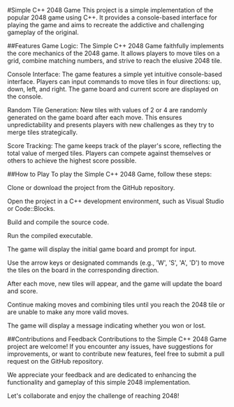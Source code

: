 #Simple C++ 2048 Game
This project is a simple implementation of the popular 2048 game using C++. It provides a console-based interface for playing the game and aims to recreate the addictive and challenging gameplay of the original.

##Features
Game Logic: The Simple C++ 2048 Game faithfully implements the core mechanics of the 2048 game. It allows players to move tiles on a grid, combine matching numbers, and strive to reach the elusive 2048 tile.

Console Interface: The game features a simple yet intuitive console-based interface. Players can input commands to move tiles in four directions: up, down, left, and right. The game board and current score are displayed on the console.

Random Tile Generation: New tiles with values of 2 or 4 are randomly generated on the game board after each move. This ensures unpredictability and presents players with new challenges as they try to merge tiles strategically.

Score Tracking: The game keeps track of the player's score, reflecting the total value of merged tiles. Players can compete against themselves or others to achieve the highest score possible.

##How to Play
To play the Simple C++ 2048 Game, follow these steps:

Clone or download the project from the GitHub repository.

Open the project in a C++ development environment, such as Visual Studio or Code::Blocks.

Build and compile the source code.

Run the compiled executable.

The game will display the initial game board and prompt for input.

Use the arrow keys or designated commands (e.g., 'W', 'S', 'A', 'D') to move the tiles on the board in the corresponding direction.

After each move, new tiles will appear, and the game will update the board and score.

Continue making moves and combining tiles until you reach the 2048 tile or are unable to make any more valid moves.

The game will display a message indicating whether you won or lost.

##Contributions and Feedback
Contributions to the Simple C++ 2048 Game project are welcome! If you encounter any issues, have suggestions for improvements, or want to contribute new features, feel free to submit a pull request on the GitHub repository.

We appreciate your feedback and are dedicated to enhancing the functionality and gameplay of this simple 2048 implementation.

Let's collaborate and enjoy the challenge of reaching 2048!
